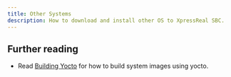 ```yaml
---
title: Other Systems
description: How to download and install other OS to XpressReal SBC.
---
```



## Further reading

- Read [Building Yocto](building-yocto.md) for how to build system images using yocto.